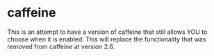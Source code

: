 caffeine
========

This is an attempt to have a version of caffeine that still allows YOU to choose when it is enabled. This will replace the functionality that was removed from caffeine at version 2.6.
